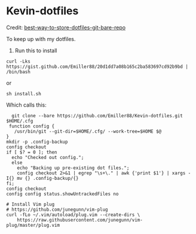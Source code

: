 # Kevin-dotfiles

Credit: [best-way-to-store-dotfiles-git-bare-repo](https://developer.atlassian.com/blog/2016/02/best-way-to-store-dotfiles-git-bare-repo/)

To keep up with my dotfiles.

1. Run this to install
```
curl -Lks https://gist.github.com/Emiller88/20d1dd7a08b165c2ba583697cd92b9bd | /bin/bash
```

or

```
sh install.sh
```

Which calls this:

```  
  git clone --bare https://github.com/Emiller88/Kevin-dotfiles.git $HOME/.cfg
 function config {
   /usr/bin/git --git-dir=$HOME/.cfg/ --work-tree=$HOME $@
}
mkdir -p .config-backup
config checkout
if [ $? = 0 ]; then
  echo "Checked out config.";
  else
    echo "Backing up pre-existing dot files.";
    config checkout 2>&1 | egrep "\s+\." | awk {'print $1'} | xargs -I{} mv {} .config-backup/{}
fi;
config checkout
config config status.showUntrackedFiles no

# Install Vim plug
# https://github.com/junegunn/vim-plug
curl -fLo ~/.vim/autoload/plug.vim --create-dirs \
    https://raw.githubusercontent.com/junegunn/vim-plug/master/plug.vim
```
